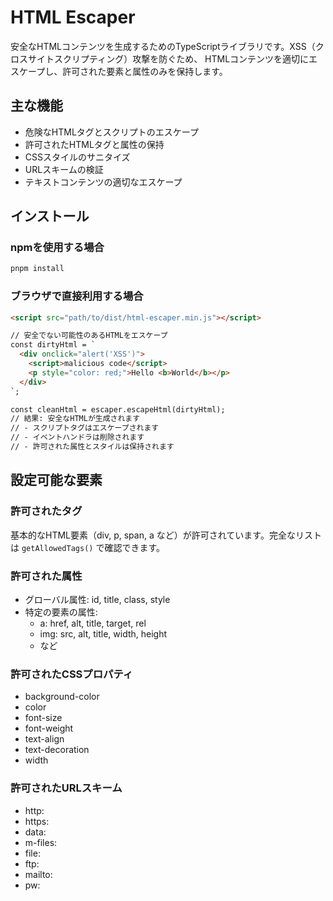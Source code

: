 # HTML Escaper

安全なHTMLコンテンツを生成するためのTypeScriptライブラリです。XSS（クロスサイトスクリプティング）攻撃を防ぐため、
HTMLコンテンツを適切にエスケープし、許可された要素と属性のみを保持します。

## 主な機能

- 危険なHTMLタグとスクリプトのエスケープ
- 許可されたHTMLタグと属性の保持
- CSSスタイルのサニタイズ
- URLスキームの検証
- テキストコンテンツの適切なエスケープ

## インストール

### npmを使用する場合

```bash
pnpm install
```

### ブラウザで直接利用する場合

```html
<script src="path/to/dist/html-escaper.min.js"></script>

// 安全でない可能性のあるHTMLをエスケープ
const dirtyHtml = `
  <div onclick="alert('XSS')">
    <script>malicious code</script>
    <p style="color: red;">Hello <b>World</b></p>
  </div>
`;

const cleanHtml = escaper.escapeHtml(dirtyHtml);
// 結果: 安全なHTMLが生成されます
// - スクリプトタグはエスケープされます
// - イベントハンドラは削除されます
// - 許可された属性とスタイルは保持されます
```

## 設定可能な要素

### 許可されたタグ

基本的なHTML要素（div, p, span, a など）が許可されています。完全なリストは `getAllowedTags()` で確認できます。

### 許可された属性

- グローバル属性: id, title, class, style
- 特定の要素の属性:
  - a: href, alt, title, target, rel
  - img: src, alt, title, width, height
  - など

### 許可されたCSSプロパティ

- background-color
- color
- font-size
- font-weight
- text-align
- text-decoration
- width

### 許可されたURLスキーム

- http:
- https:
- data:
- m-files:
- file:
- ftp:
- mailto:
- pw:
